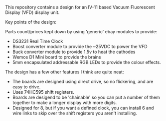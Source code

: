 This repository contains a design for an IV-11 based Vacuum Fluorescent Display (VFD) display unit.

Key points of the design:

Parts count/prices kept down by using 'generic' ebay modules to provide:

* DS3231 Real Time Clock
* Boost converter module to provide the ~25VDC to power the VFD
* Buck converter module to provide 1.5v to heat the cathodes
* Wemos D1 Mini board to provide the brains
* 5mm encapsulated addressable RGB LEDs to provide the colour effects.

The design has a few other features I think are quite neat:

* The boards are designed using direct drive, so no flickering, and are easy to drive.
* Uses 74HC595 shift registers.
* Boards are desigend to be 'chainable' so you can put a number of them together to make a longer display with more digits.
* Designed for 8, but if you want a defined clock, you can install 6 and wire links to skip over the shift registers you aren't installing.
